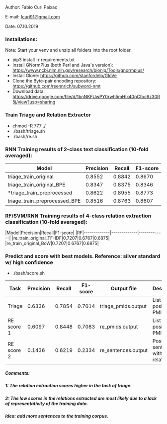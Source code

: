 Author: Fabio Curi Paixao 

E-mail: fcuri91@gmail.com

Date: 07.10.2019

### Installations:

Note: Start your venv and unzip all folders into the root folder.

* pip3 install -r requirements.txt
* Install GNormPlus (both Perl and Java's version): https://www.ncbi.nlm.nih.gov/research/bionlp/Tools/gnormplus/
* Install GloVe: https://github.com/stanfordnlp/GloVe
* Clone the Byte-pair encoding repository: https://github.com/rsennrich/subword-nmt
* Download data: https://drive.google.com/file/d/1bnNKFUwPY0rwh5mHIk40pCfoc9z30R5j/view?usp=sharing

### Train Triage and Relation Extractor

   * chmod -R 777 ./
   * ./bash/triage.sh
   * ./bash/re.sh

### RNN Training results of 2-class text classification (10-fold averaged):

|Model|Precision|Recall|F1-score|
|-------------|-------------|-------------|-------------|
|triage_train_original|0.8552|0.8842|0.8670|
|triage_train_original_BPE|0.8347|0.8375|0.8346|
|*triage_train_preprocessed|0.8622|0.8955|0.8773|
|triage_train_preprocessed_BPE|0.8516|0.8763|0.8607|

### RF/SVM/RNN Training results of 4-class relation extraction classification (10-fold averaged):

|Model|Precision|Recall|F1-score|
|RF|-------------|-------------|-------------|
|re_train_original_TF-IDF|0.7207|0.6767|0.6875|
|re_train_original_BoW|0.7207|0.6767|0.6875|

### Predict and score with best models. Reference: silver standard w/ high confidence 

   * ./bash/score.sh 

|Task|Precision|Recall|F1-score|Output file|Description|
|-------------|-------------|-------------|-------------|-------------|-------------|
|Triage|0.6336|0.7854|0.7014|triage_pmids.output|List of positive PMIDs|
|RE score 1|0.6097|0.8448|0.7083|re_pmids.output|List of positive PMIDs|
|RE score 2|0.1436|0.6219|0.2334|re_sentences.output|Positive sentences with relations|

##### Comments: 

##### 1: The relation extraction scores higher in the task of triage.

##### 2: The low scores in the relations extracted are most likely due to a lack of representativity of the training data.

##### Idea: add more sentences to the training corpus.
